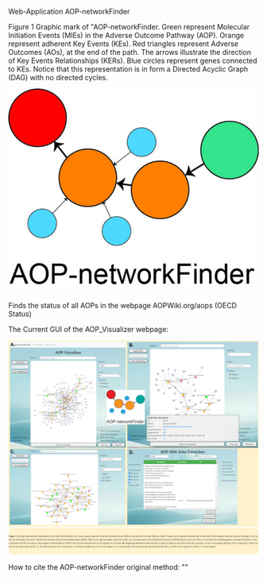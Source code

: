 Web-Application AOP-networkFinder

Figure 1 Graphic mark of "AOP-networkFinder. Green represent Molecular Initiation Events (MIEs) in the Adverse Outcome Pathway (AOP). Orange represent adherent Key Events (KEs). Red triangles represent Adverse Outcomes (AOs), at the end of the path. The arrows illustrate the direction of Key Events Relationships (KERs). Blue circles represent genes connected to KEs. Notice that this representation is in form a Directed Acyclic Graph (DAG) with no directed cycles.

![alt text|100](/images/AOP-networkFinder_for_paper.jpg)

Finds the status of all AOPs in the webpage AOPWiki.org/aops (OECD Status)


The Current GUI of the AOP_Visualizer webpage:

 ![main window](/images/Figures_AOP-network-finder_02032024-Figure1_Jan.jpg)


 How to cite the AOP-networkFinder original method: ""
